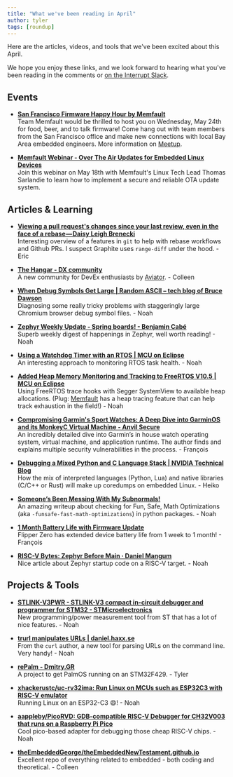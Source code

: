```yaml
---
title: "What we've been reading in April"
author: tyler
tags: [roundup]
---
```


<!-- excerpt start -->

Here are the articles, videos, and tools that we've been excited about this
April. 

<!-- excerpt end -->

We hope you enjoy these links, and we look forward to hearing what you've been
reading in the comments or [on the Interrupt Slack](https://interrupt-slack.herokuapp.com/).

## Events

- [**San Francisco Firmware Happy Hour by Memfault**](https://www.meetup.com/san-francisco-firmware-and-embedded-systems-meetup/events/293278562/)<br>
Team Memfault would be thrilled to host you on Wednesday, May 24th for food, beer, and to talk firmware! Come hang out with team members from the San Francisco office and make new connections with local Bay Area embedded engineers. More information on [Meetup](https://www.meetup.com/san-francisco-firmware-and-embedded-systems-meetup/events/293278562/).

- [**Memfault Webinar - Over The Air Updates for Embedded Linux Devices**](https://go.memfault.com/over-the-air-updates-embedded-linux-devices?utm_campaign=OTA%20for%20Linux&utm_source=Website&utm_medium=banner)<br>
Join this webinar on May 18th with Memfault's Linux Tech Lead Thomas Sarlandie to learn how to implement a secure and reliable OTA update system. 


## Articles & Learning

- [**Viewing a pull request's changes since your last review, even in the face of a rebase — Daisy Leigh Brenecki**](https://daisy.wtf/writing/github-changes-since-last-review/)<br>
Interesting overview of a features in `git` to help with rebase workflows and Github PRs. I suspect Graphite uses `range-diff` under the hood. -Eric

- [**The Hangar - DX community**](https://dx.community/)<br>
 A new community for DevEx enthusiasts by [Aviator](https://www.aviator.co/). - Colleen

- [**When Debug Symbols Get Large | Random ASCII – tech blog of Bruce Dawson**](https://randomascii.wordpress.com/2023/03/08/when-debug-symbols-get-large/)<br>
Diagnosing some really tricky problems with staggeringly large Chromium browser debug symbol files. - Noah

- [**Zephyr Weekly Update - Spring boards! - Benjamin Cabé**](https://blog.benjamin-cabe.com/2023/04/07/zephyr-weekly-update-spring-boards)<br>
Superb weekly digest of happenings in Zephyr, well worth reading! - Noah

- [**Using a Watchdog Timer with an RTOS | MCU on Eclipse**](https://mcuoneclipse.com/2023/03/26/using-a-watchdog-timer-with-an-rtos/)<br>
An interesting approach to monitoring RTOS task health. - Noah

- [**Added Heap Memory Monitoring and Tracking to FreeRTOS V10.5 | MCU on Eclipse**](https://mcuoneclipse.com/2023/04/15/added-heap-memory-tracking-to-freertos-v10-5-1-using-systemview/)<br>
Using FreeRTOS trace hooks with Segger SystemView to available heap allocations. (Plug: [Memfault](https://docs.memfault.com/docs/mcu/heap-stats/) has a heap tracing feature that can help track exhaustion in the field!) - Noah

- [**Compromising Garmin's Sport Watches: A Deep Dive into GarminOS and its MonkeyC Virtual Machine - Anvil Secure**](https://www.anvilsecure.com/blog/compromising-garmins-sport-watches-a-deep-dive-into-garminos-and-its-monkeyc-virtual-machine.html)<br>
An incredibly detailed dive into Garmin’s in house watch operating system, virtual machine, and application runtime. The author finds and explains multiple security vulnerabilities in the process. - François

- [**Debugging a Mixed Python and C Language Stack | NVIDIA Technical Blog**](https://developer.nvidia.com/blog/debugging-mixed-python-and-c-language-stack/)<br>
How the mix of interpreted languages (Python, Lua) and native libraries (C/C++ or Rust) will make up coredumps on embedded Linux. - Heiko

- [**Someone’s Been Messing With My Subnormals!**](https://moyix.blogspot.com/2022/09/someones-been-messing-with-my-subnormals.html?m=1)<br>
An amazing writeup about checking for Fun, Safe, Math Optimizations (aka `-funsafe-fast-math-optimizations`) in python packages. - Noah

- [**1 Month Battery Life with Firmware Update**](https://blog.flipperzero.one/1-month-battery-life-with-firmware-update/)<br>
Flipper Zero has extended device battery life from 1 week to 1 month! - François

- [**RISC-V Bytes: Zephyr Before Main · Daniel Mangum**](https://danielmangum.com/posts/risc-v-bytes-zephyr-before-main/)<br>
Nice article about Zephyr startup code on a RISC-V target. - Noah


## Projects & Tools

- [**STLINK-V3PWR - STLINK-V3 compact in-circuit debugger and programmer for STM32 - STMicroelectronics**](https://www.st.com/en/development-tools/stlink-v3pwr.html)<br>
New programming/power measurement tool from ST that has a lot of nice features. - Noah

- [**trurl manipulates URLs | daniel.haxx.se**](https://daniel.haxx.se/blog/2023/04/03/introducing-trurl/)<br>
From the `curl` author, a new tool for parsing URLs on the command line. Very handy! - Noah

- [**rePalm - Dmitry.GR**](http://dmitry.gr/?r=05.Projects&proj=27.%20rePalm)<br>
A project to get PalmOS running on an STM32F429. - Tyler

- [**xhackerustc/uc-rv32ima: Run Linux on MCUs such as ESP32C3 with RISC-V emulator**](https://github.com/xhackerustc/uc-rv32ima)<br>
Running Linux on an ESP32-C3 :smile:! - Noah

- [**aappleby/PicoRVD: GDB-compatible RISC-V Debugger for CH32V003 that runs on a Raspberry Pi Pico**](https://github.com/aappleby/PicoRVD)<br>
Cool pico-based adapter for debugging those cheap RISC-V chips. - Noah

- [**theEmbeddedGeorge/theEmbeddedNewTestament.github.io**](https://github.com/theEmbeddedGeorge/theEmbeddedNewTestament.github.io)<br>
Excellent repo of everything related to embedded - both coding and theoretical. - Colleen

